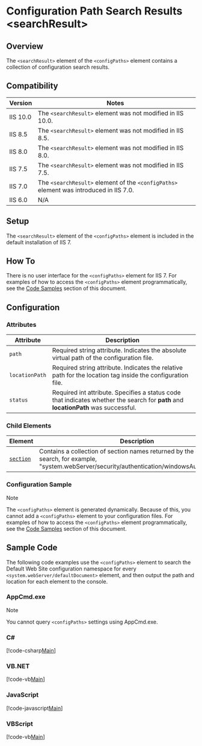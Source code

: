 Configuration Path Search Results &lt;searchResult&gt;
====================
<a id="001"></a>
## Overview

The `<searchResult>` element of the `<configPaths>` element contains a collection of configuration search results.

<a id="002"></a>
## Compatibility

| Version | Notes |
| --- | --- |
| IIS 10.0 | The `<searchResult>` element was not modified in IIS 10.0. |
| IIS 8.5 | The `<searchResult>` element was not modified in IIS 8.5. |
| IIS 8.0 | The `<searchResult>` element was not modified in IIS 8.0. |
| IIS 7.5 | The `<searchResult>` element was not modified in IIS 7.5. |
| IIS 7.0 | The `<searchResult>` element of the `<configPaths>` element was introduced in IIS 7.0. |
| IIS 6.0 | N/A |

<a id="003"></a>
## Setup

The `<searchResult>` element of the `<configPaths>` element is included in the default installation of IIS 7.

<a id="004"></a>
## How To

There is no user interface for the `<configPaths>` element for IIS 7. For examples of how to access the `<configPaths>` element programmatically, see the [Code Samples](#006) section of this document.

<a id="005"></a>
## Configuration

### Attributes

| Attribute | Description |
| --- | --- |
| `path` | Required string attribute. Indicates the absolute virtual path of the configuration file. |
| `locationPath` | Required string attribute. Indicates the relative path for the location tag inside the configuration file. |
| `status` | Required int attribute. Specifies a status code that indicates whether the search for **path** and **locationPath** was successful. |

### Child Elements

| Element | Description |
| --- | --- |
| [`section`](https://www.iis.net/configreference/configpaths/searchresult/section) | Contains a collection of section names returned by the configuration search, for example, "system.webServer/security/authentication/windowsAuthentication." |

### Configuration Sample

> [!NOTE]
> The `<configPaths>` element is generated dynamically. Because of this, you cannot add a `<configPaths>` element to your configuration files. For examples of how to access the `<configPaths>` element programmatically, see the [Code Samples](#006) section of this document.

<a id="006"></a>
## Sample Code

The following code examples use the `<configPaths>` element to search the Default Web Site configuration namespace for every `<system.webServer/defaultDocument>` element, and then output the path and location for each element to the console.

### AppCmd.exe

> [!NOTE]
> You cannot query `<configPaths>` settings using AppCmd.exe.

### C#

[!code-csharp[Main](index/samples/sample1.cs)]

### VB.NET

[!code-vb[Main](index/samples/sample2.vb)]

### JavaScript

[!code-javascript[Main](index/samples/sample3.js)]

### VBScript

[!code-vb[Main](index/samples/sample4.vb)]
